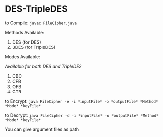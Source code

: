 # DES-TripleDES


to Compile:
```javac FileCipher.java```



Methods Available:

1) DES (for DES)
2) 3DES (for TripleDES)

Modes Available:

*Available for both DES and TripleDES*
1) CBC
2) CFB
3) OFB
4) CTR



to Encrypt:
```java FileCipher -e -i *inputFile* -o *outputFile* *Method* *Mode* *keyFile*```

to Decrypt:
```java FileCipher -d -i *inputFile* -o *outputFile* *Method* *Mode* *keyFile*```


You can give argument files as path

